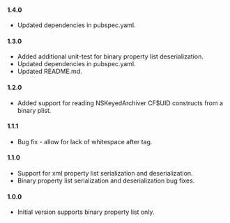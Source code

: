 #### 1.4.0
- Updated dependencies in pubspec.yaml.

#### 1.3.0
- Added additional unit-test for binary property list deserialization.
- Updated dependencies in pubspec.yaml.
- Updated README.md.

#### 1.2.0
- Added support for reading NSKeyedArchiver CF$UID constructs from a binary plist.

#### 1.1.1
- Bug fix - allow for lack of whitespace after </plist> tag.

#### 1.1.0
- Support for xml property list serialization and deserialization.
- Binary property list serialization and deserialization bug fixes.

#### 1.0.0
- Initial version supports binary property list only.

